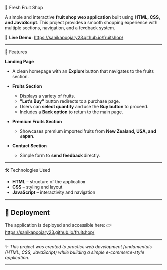 🍎 Fresh Fruit Shop

A simple and interactive **fruit shop web application** built using **HTML, CSS, and JavaScript**. This project provides a smooth shopping experience with multiple sections, navigation, and a feedback system.

🔗 **Live Demo**: https://sanikapoojary23.github.io/fruitshop/

---
 📌 Features

**Landing Page**

  * A clean homepage with an **Explore** button that navigates to the fruits section.

* **Fruits Section**

  * Displays a variety of fruits.
  * **"Let’s Buy"** button redirects to a purchase page.
  * Users can **select quantity** and use the **Buy button** to proceed.
  * Includes a **Back option** to return to the main page.

* **Premium Fruits Section**

  * Showcases premium imported fruits from **New Zealand, USA, and Japan**.

* **Contact Section**

  * Simple form to **send feedback** directly.

---

🛠️ Technologies Used

* **HTML** – structure of the application
* **CSS** – styling and layout
* **JavaScript** – interactivity and navigation

---

## 🚀 Deployment

The application is deployed and accessible here:
👉 https://sanikapoojary23.github.io/fruitshop/

---

✨ *This project was created to practice web development fundamentals (HTML, CSS, JavaScript) while building a simple e-commerce-style application.*

---



